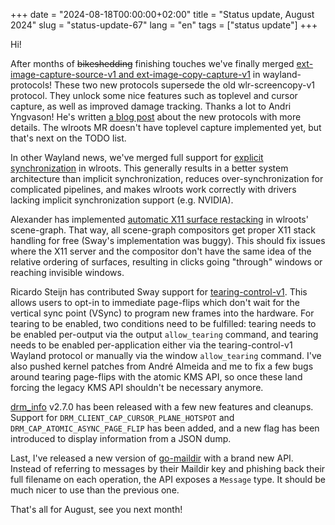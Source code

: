 +++
date = "2024-08-18T00:00:00+02:00"
title = "Status update, August 2024"
slug = "status-update-67"
lang = "en"
tags = ["status update"]
+++

Hi!

After months of ~~bikeshedding~~ finishing touches we've finally merged
[ext-image-capture-source-v1 and ext-image-copy-capture-v1][w-p!124] in
wayland-protocols! These two new protocols supersede the old wlr-screencopy-v1
protocol. They unlock some nice features such as toplevel and cursor capture,
as well as improved damage tracking. Thanks a lot to Andri Yngvason! He's
written [a blog post][andri] about the new protocols with more details. The
wlroots MR doesn't have toplevel capture implemented yet, but that's next on
the TODO list.

In other Wayland news, we've merged full support for
[explicit synchronization][wlr!4715] in wlroots. This generally results in a
better system architecture than implicit synchronization, reduces
over-synchronization for complicated pipelines, and makes wlroots work
correctly with drivers lacking implicit synchronization support (e.g. NVIDIA).

Alexander has implemented [automatic X11 surface restacking][wlr!4756] in
wlroots' scene-graph. That way, all scene-graph compositors get proper X11
stack handling for free (Sway's implementation was buggy). This should fix
issues where the X11 server and the compositor don't have the same idea of the
relative ordering of surfaces, resulting in clicks going "through" windows or
reaching invisible windows.

Ricardo Steijn has contributed Sway support for [tearing-control-v1][sway#7598].
This allows users to opt-in to immediate page-flips which don't wait for the
vertical sync point (VSync) to program new frames into the hardware. For
tearing to be enabled, two conditions need to be fulfilled: tearing needs to
be enabled per-output via the output `allow_tearing` command, and tearing
needs to be enabled per-application either via the tearing-control-v1 Wayland
protocol or manually via the window `allow_tearing` command. I've also pushed
kernel patches from André Almeida and me to fix a few bugs around tearing
page-flips with the atomic KMS API, so once these land forcing the legacy KMS
API shouldn't be necessary anymore.

[drm_info] v2.7.0 has been released with a few new features and cleanups.
Support for `DRM_CLIENT_CAP_CURSOR_PLANE_HOTSPOT` and
`DRM_CAP_ATOMIC_ASYNC_PAGE_FLIP` has been added, and a new flag has been
introduced to display information from a JSON dump.

Last, I've released a new version of [go-maildir] with a brand new API. Instead
of referring to messages by their Maildir key and phishing back their full
filename on each operation, the API exposes a `Message` type. It should be much
nicer to use than the previous one.

That's all for August, see you next month!

[w-p!124]: https://gitlab.freedesktop.org/wayland/wayland-protocols/-/merge_requests/124
[andri]: https://andri.yngvason.is/making-a-wayland-screen-capturing-protocol.html
[wlr!4715]: https://gitlab.freedesktop.org/wlroots/wlroots/-/merge_requests/4715
[wlr!4756]: https://gitlab.freedesktop.org/wlroots/wlroots/-/merge_requests/4756
[sway#7598]: https://github.com/swaywm/sway/pull/7598
[drm_info]: https://gitlab.freedesktop.org/emersion/drm_info
[go-maildir]: https://github.com/emersion/go-maildir/
